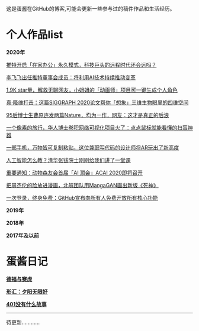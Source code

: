 这是蛋酱在GitHub的博客,可能会更新一些参与过的稿件作品和生活经历。


# 个人作品list

**2020年**

[推特开启「在家办公」永久模式，科技巨头的远程时代还会远吗？](https://mp.weixin.qq.com/s/123zdGjFf22QdOdaSRApGg)

[李飞飞出任推特董事会成员：将利用AI技术持续推动变革](https://mp.weixin.qq.com/s/ZV7C7sGjxmBEET0DCPZYZw)

[1.9K star量，解救无聊网友，小姐姐的「动画师」项目可一键生成个人角色](https://mp.weixin.qq.com/s/8hs3xbKPaCz5Xs_Nkj4ZKA)

[真·降维打击：这篇SIGGRAPH 2020论文帮你「想象」三维生物眼里的四维空间](https://mp.weixin.qq.com/s/lenxEEFbngZ_rF3cff8RCw)

[95后博士生曹原连发两篇Nature，均为一作，网友：这才是真正的后浪](https://mp.weixin.qq.com/s/YfrW7ikNSbCL2awjsxELtQ)

[一个像素的旅行，华人博士卷积网络可视化项目火了：点点鼠标就能看懂的扫盲神器](https://mp.weixin.qq.com/s/IpGTjWHAjRDXjR-bclJV6g)

[一部手机，万物皆可复制粘贴，这位兼职写代码的设计师将AR玩出了新高度](https://mp.weixin.qq.com/s/xbx9tj40oLb20o3-ZsknXg)

[人工智能怎么教？清华张钹院士刚刚给我们讲了一堂课](https://mp.weixin.qq.com/s/639zSuGWwpRU1kS1-3Q93A)

[重要通知：动物森友会首届「AI 顶会」ACAI 2020即将召开](https://mp.weixin.qq.com/s/Z8n2fLKA_TFccNuB6a-DFg)

[把周杰伦的脸放进漫画，北航团队用MangaGAN画出新版《死神》](https://mp.weixin.qq.com/s/R_b7ye9qYHgE0-l9hE_soA)

[一次登录，终身免费：GitHub宣布向所有人免费开放所有核心功能](https://mp.weixin.qq.com/s/8-kQg92wgVRfIWLPff0kaQ)


**2019年**

**2018年**

**2017年及以前**


# 蛋酱日记

[**德福与赛虎**](https://www.douban.com/note/760281543/)

[**形汇：夕阳无限好**](https://mp.weixin.qq.com/s/6joX5Fzcy9nbcSRio7W9CQ)

[**401没有什么故事**](https://mp.weixin.qq.com/s/iEOh9_EpIITIPxw8dbdFpg)

 
***
待更新…………
